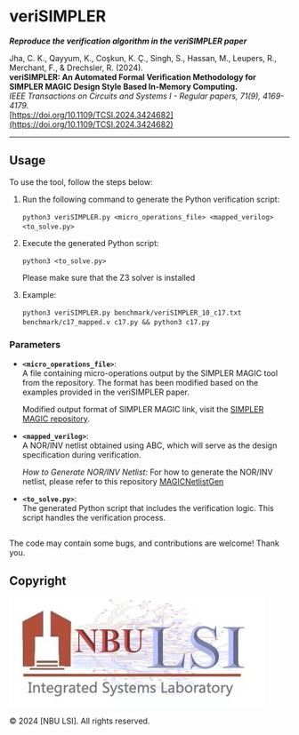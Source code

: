 # veriSIMPLER

***Reproduce the verification algorithm in the veriSIMPLER paper***

Jha, C. K., Qayyum, K., Coşkun, K. Ç., Singh, S., Hassan, M., Leupers, R., Merchant, F., & Drechsler, R. (2024).  
**veriSIMPLER: An Automated Formal Verification Methodology for SIMPLER MAGIC Design Style Based In-Memory Computing.**  
*IEEE Transactions on Circuits and Systems I - Regular papers, 71(9), 4169-4179.*  
[https://doi.org/10.1109/TCSI.2024.3424682](https://doi.org/10.1109/TCSI.2024.3424682)

---

## Usage

To use the tool, follow the steps below:

1. Run the following command to generate the Python verification script:

   `python3 veriSIMPLER.py <micro_operations_file> <mapped_verilog> <to_solve.py>`

2. Execute the generated Python script:

   `python3 <to_solve.py>`

    Please make sure that the Z3 solver is installed

3. Example:

    `python3 veriSIMPLER.py benchmark/veriSIMPLER_10_c17.txt benchmark/c17_mapped.v c17.py && python3 c17.py`


### Parameters

- **`<micro_operations_file>`**:  
  A file containing micro-operations output by the SIMPLER MAGIC tool from the repository. The format has been modified based on the examples provided in the veriSIMPLER paper.
  
  Modified output format of SIMPLER MAGIC link, visit the [SIMPLER MAGIC repository](https://github.com/JiaxiangPan/SIMPLER-MAGIC.git).


- **`<mapped_verilog>`**:  
  A NOR/INV netlist obtained using ABC, which will serve as the design specification during verification.

  *How to Generate NOR/INV Netlist:*
  For how to generate the NOR/INV netlist, please refer to this repository [MAGICNetlistGen](https://github.com/debjyoti0891/MAGICNetlistGen)


- **`<to_solve.py>`**:  
  The generated Python script that includes the verification logic. This script handles the verification process.

##
The code may contain some bugs, and contributions are welcome! Thank you.

## Copyright
![NBULSI](NBULSI.jpg)

© 2024 [NBU LSI]. All rights reserved.

